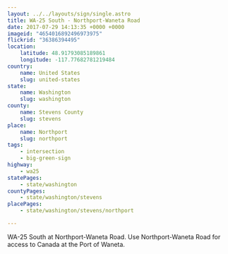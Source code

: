 ```yaml
---
layout: ../../layouts/sign/single.astro
title: WA-25 South - Northport-Waneta Road
date: 2017-07-29 14:13:35 +0000 +0000
imageid: "4654016892496973975"
flickrid: "36386394495"
location:
    latitude: 48.91793085189861
    longitude: -117.77682781219484
country:
    name: United States
    slug: united-states
state:
    name: Washington
    slug: washington
county:
    name: Stevens County
    slug: stevens
place:
    name: Northport
    slug: northport
tags:
    - intersection
    - big-green-sign
highway:
    - wa25
statePages:
    - state/washington
countyPages:
    - state/washington/stevens
placePages:
    - state/washington/stevens/northport

---
```

WA-25 South at Northport-Waneta Road.  Use Northport-Waneta Road for access to Canada at the Port of Waneta.